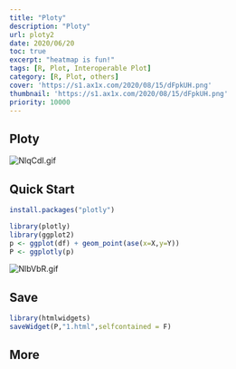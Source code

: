 ```yaml
---
title: "Ploty"
description: "Ploty"
url: ploty2
date: 2020/06/20
toc: true
excerpt: "heatmap is fun!"
tags: [R, Plot, Interoperable Plot]
category: [R, Plot, others]
cover: 'https://s1.ax1x.com/2020/08/15/dFpkUH.png'
thumbnail: 'https://s1.ax1x.com/2020/08/15/dFpkUH.png'
priority: 10000
---
```


## Ploty

![NlqCdI.gif](https://s1.ax1x.com/2020/06/20/NlqCdI.gif)

<a name="HvQTq"></a>
## Quick Start
```r
install.packages("plotly")

library(plotly)
library(ggplot2)
p <- ggplot(df) + geom_point(ase(x=X,y=Y))
P <- ggplotly(p)
```

![NlbVbR.gif](https://s1.ax1x.com/2020/06/20/NlbVbR.gif)
<a name="JvQCa"></a>
## Save

```r
library(htmlwidgets)
saveWidget(P,"1.html",selfcontained = F)
```

<a name="FG8Ad"></a>
## More

